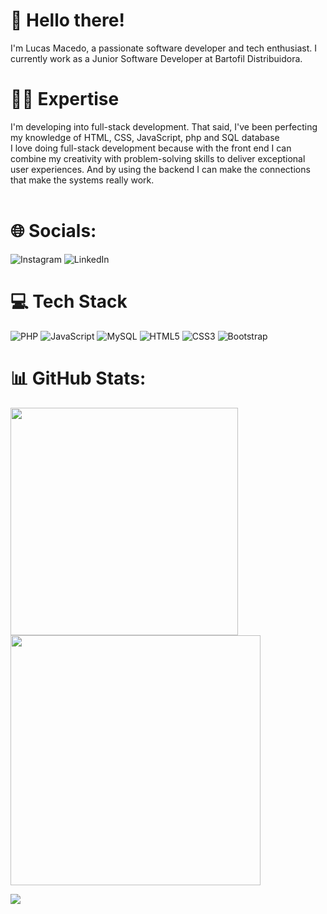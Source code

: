 # 🖖 Hello there!

I'm Lucas Macedo, a passionate software developer and tech enthusiast. I currently work as a Junior Software Developer at Bartofil Distribuidora. </br>

# 👨‍💻 Expertise
I'm developing into full-stack development. That said, I've been perfecting my knowledge of HTML, CSS, JavaScript, php and SQL database </br>
I love doing full-stack development because with the front end I can combine my creativity with problem-solving skills to deliver exceptional user experiences. And by using the backend I can make the connections that make the systems really work.</br>
</br>

# 🌐 Socials:

![Instagram](https://img.shields.io/badge/Instagram-%23E4405F.svg?style=for-the-badge&logo=Instagram&logoColor=white)
![LinkedIn](https://img.shields.io/badge/linkedin-%230077B5.svg?style=for-the-badge&logo=linkedin&logoColor=white)
</br>

# 💻 Tech Stack

![PHP](https://img.shields.io/badge/php-%23777BB4.svg?style=for-the-badge&logo=php&logoColor=white)
![JavaScript](https://img.shields.io/badge/javascript-%23323330.svg?style=for-the-badge&logo=javascript&logoColor=%23F7DF1E)
![MySQL](https://img.shields.io/badge/mysql-%2300f.svg?style=for-the-badge&logo=mysql&logoColor=white)
![HTML5](https://img.shields.io/badge/html5-%23E34F26.svg?style=for-the-badge&logo=html5&logoColor=white)
![CSS3](https://img.shields.io/badge/css3-%231572B6.svg?style=for-the-badge&logo=css3&logoColor=white)
![Bootstrap](https://img.shields.io/badge/bootstrap-%238511FA.svg?style=for-the-badge&logo=bootstrap&logoColor=white)


# 📊 GitHub Stats:
<img src="https://github-readme-stats-wheat-two-53.vercel.app/api?username=lucas-macedo-dev&theme=neon&hide_border=false&include_all_commits=false&count_private=false"  width="364px" />                    <img src="https://github-readme-streak-stats.herokuapp.com/?user=lucas-macedo-dev&theme=neon&hide_border=false"  width="400px" />



![](https://github-readme-stats-wheat-two-53.vercel.app/api/top-langs/?username=lucas-macedo-dev&theme=neon&hide_border=false&include_all_commits=false&count_private=false&layout=compact)
